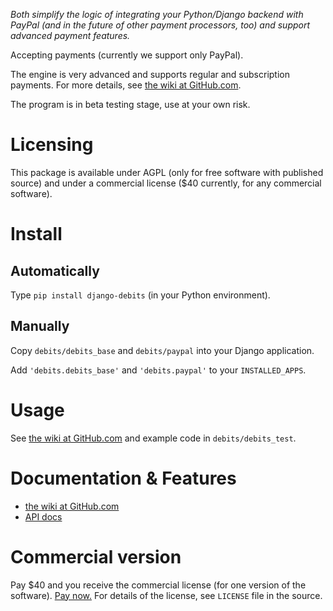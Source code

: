 _Both simplify the logic of integrating your Python/Django backend with PayPal
(and in the future of other payment processors, too)
and support advanced payment features._

Accepting payments (currently we support only PayPal).

The engine is very advanced and supports regular and subscription payments.
For more details, see
[the wiki at GitHub.com](https://github.com/vporton/django-debits/wiki).

The program is in beta testing stage, use at your own risk.

# Licensing

This package is available under AGPL (only for free software with published source)
and under a commercial license ($40 currently, for any commercial software).

# Install

## Automatically

Type `pip install django-debits` (in your Python environment).

## Manually

Copy `debits/debits_base` and `debits/paypal` into your Django application.

Add `'debits.debits_base'` and `'debits.paypal'` to your `INSTALLED_APPS`.

# Usage

See
[the wiki at GitHub.com](https://github.com/vporton/django-debits/wiki)
and example code in `debits/debits_test`.

# Documentation & Features

* [the wiki at GitHub.com](https://github.com/vporton/django-debits/wiki)
* [API docs](https://django-debits.readthedocs.io/en/latest/)

# Commercial version

Pay $40 and you receive the commercial license (for one version of the software).
[Pay now.](https://www.paypal.com/cgi-bin/webscr?cmd=_s-xclick&hosted_button_id=K6MJJ3LHQLJS2)
For details of the license, see `LICENSE` file in the source.